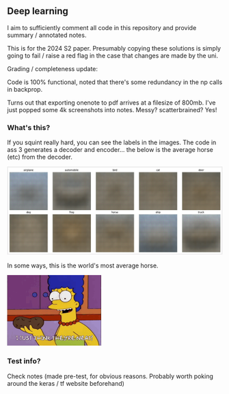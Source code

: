 ## Deep learning


I aim to sufficiently comment all code in this repository and provide summary / annotated notes.

This is for the 2024 S2 paper. Presumably copying these solutions is simply going to fail / raise a red flag in the case that changes are made by the uni. 


Grading / completeness update:

  Code is 100% functional, noted that there's some redundancy in the np calls in backprop. 


Turns out that exporting onenote to pdf arrives at a filesize of 800mb. I've just popped some 4k screenshots into notes. Messy? scatterbrained? Yes!








### What's this?

If you squint really hard, you can see the labels in the images. The code in ass 3 generates a decoder and encoder... the below is the average horse (etc) from the decoder.


![AverageImages](./res/averageimages.png)


In some ways, this is the world's most average horse.

![AverageImages](./res/marge.gif)

### Test info?

Check notes (made pre-test, for obvious reasons. Probably worth poking around the keras / tf website beforehand)

